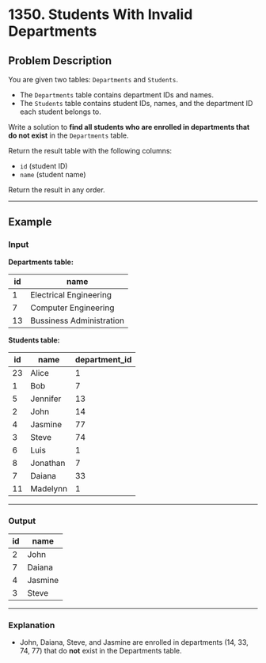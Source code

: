 # 1350. Students With Invalid Departments

## Problem Description

You are given two tables: `Departments` and `Students`.

- The `Departments` table contains department IDs and names.
- The `Students` table contains student IDs, names, and the department ID each student belongs to.

Write a solution to **find all students who are enrolled in departments that do not exist** in the `Departments` table.

Return the result table with the following columns:
- `id` (student ID)
- `name` (student name)

Return the result in any order.

---

## Example

### Input

**Departments table:**

| id  | name                     |
|-----|--------------------------|
| 1   | Electrical Engineering   |
| 7   | Computer Engineering     |
| 13  | Bussiness Administration |

**Students table:**

| id  | name      | department_id |
|-----|-----------|---------------|
| 23  | Alice     | 1             |
| 1   | Bob       | 7             |
| 5   | Jennifer  | 13            |
| 2   | John      | 14            |
| 4   | Jasmine   | 77            |
| 3   | Steve     | 74            |
| 6   | Luis      | 1             |
| 8   | Jonathan  | 7             |
| 7   | Daiana    | 33            |
| 11  | Madelynn  | 1             |

---

### Output

| id  | name    |
|-----|---------|
| 2   | John    |
| 7   | Daiana  |
| 4   | Jasmine |
| 3   | Steve   |

---

### Explanation

- John, Daiana, Steve, and Jasmine are enrolled in departments (14, 33, 74, 77) that do **not** exist in the Departments table.
